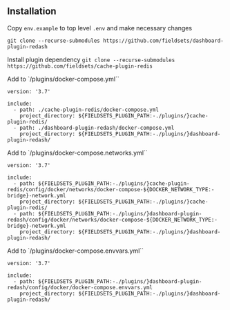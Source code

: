 

## Installation
Copy `env.example` to top level `.env` and make necessary changes

`git clone --recurse-submodules https://github.com/fieldsets/dashboard-plugin-redash`

Install plugin dependency
`git clone --recurse-submodules https://github.com/fieldsets/cache-plugin-redis`


Add to `/plugins/docker-compose.yml``
```
version: '3.7'

include:
  - path: ./cache-plugin-redis/docker-compose.yml
    project_directory: ${FIELDSETS_PLUGIN_PATH:-./plugins/}cache-plugin-redis/
  - path: ./dashboard-plugin-redash/docker-compose.yml
    project_directory: ${FIELDSETS_PLUGIN_PATH:-./plugins/}dashboard-plugin-redash/
```


Add to `/plugins/docker-compose.networks.yml``
```
version: '3.7'

include:
  - path: ${FIELDSETS_PLUGIN_PATH:-./plugins/}cache-plugin-redis/config/docker/networks/docker-compose-${DOCKER_NETWORK_TYPE:-bridge}-network.yml
    project_directory: ${FIELDSETS_PLUGIN_PATH:-./plugins/}cache-plugin-redis/
  - path: ${FIELDSETS_PLUGIN_PATH:-./plugins/}dashboard-plugin-redash/config/docker/networks/docker-compose-${DOCKER_NETWORK_TYPE:-bridge}-network.yml
    project_directory: ${FIELDSETS_PLUGIN_PATH:-./plugins/}dashboard-plugin-redash/
```

Add to `/plugins/docker-compose.envvars.yml``
```
version: '3.7'

include:
  - path: ${FIELDSETS_PLUGIN_PATH:-./plugins/}dashboard-plugin-redash/config/docker/docker-compose.envvars.yml
    project_directory: ${FIELDSETS_PLUGIN_PATH:-./plugins/}dashboard-plugin-redash/
```